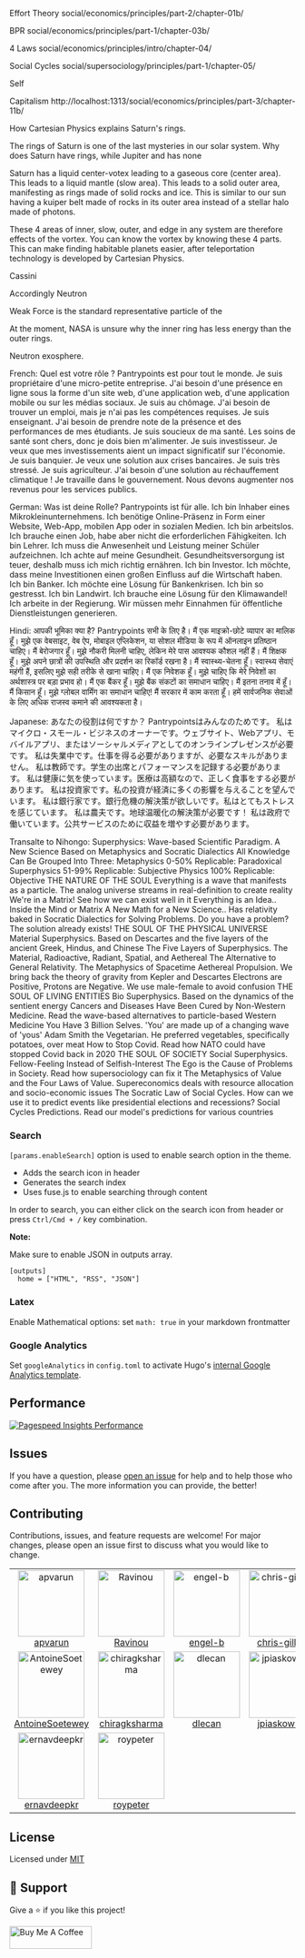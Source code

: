 Effort Theory
social/economics/principles/part-2/chapter-01b/

BPR
social/economics/principles/part-1/chapter-03b/

4 Laws
social/economics/principles/intro/chapter-04/

Social Cycles
social/supersociology/principles/part-1/chapter-05/

Self

Capitalism
http://localhost:1313/social/economics/principles/part-3/chapter-11b/


How Cartesian Physics explains Saturn's rings.

The rings of Saturn is one of the last mysteries in our solar system. Why does Saturn have rings, while Jupiter and has none

Saturn has a liquid center-votex leading to a gaseous core (center area). This leads to a liquid mantle (slow area). This leads to a solid outer area, manifesting as rings made of solid rocks and ice. This is similar to our sun having a kuiper belt made of rocks in its outer area instead of a stellar halo made of photons.    

These 4 areas of inner, slow, outer, and edge in any system are therefore effects of the vortex. You can know the vortex by knowing these 4 parts. This can make finding habitable planets easier, after teleportation technology is developed by Cartesian Physics.   

Cassini

Accordingly Neutron 

Weak Force is the standard representative particle of the 

At the moment, NASA is unsure why the inner ring has less energy than the outer rings. 

Neutron exosphere. 


French:
Quel est votre rôle ? Pantrypoints est pour tout le monde.
Je suis propriétaire d'une micro-petite entreprise. J'ai besoin d'une présence en ligne sous la forme d'un site web, d'une application web, d'une application mobile ou sur les médias sociaux.
Je suis au chômage. J'ai besoin de trouver un emploi, mais je n'ai pas les compétences requises.
Je suis enseignant. J'ai besoin de prendre note de la présence et des performances de mes étudiants.
Je suis soucieux de ma santé. Les soins de santé sont chers, donc je dois bien m'alimenter.
Je suis investisseur. Je veux que mes investissements aient un impact significatif sur l'économie.
Je suis banquier. Je veux une solution aux crises bancaires. Je suis très stressé.
Je suis agriculteur. J'ai besoin d'une solution au réchauffement climatique !
Je travaille dans le gouvernement. Nous devons augmenter nos revenus pour les services publics.

German:
Was ist deine Rolle? Pantrypoints ist für alle.
Ich bin Inhaber eines Mikrokleinunternehmens. Ich benötige Online-Präsenz in Form einer Website, Web-App, mobilen App oder in sozialen Medien.
Ich bin arbeitslos. Ich brauche einen Job, habe aber nicht die erforderlichen Fähigkeiten.
Ich bin Lehrer. Ich muss die Anwesenheit und Leistung meiner Schüler aufzeichnen.
Ich achte auf meine Gesundheit. Gesundheitsversorgung ist teuer, deshalb muss ich mich richtig ernähren.
Ich bin Investor. Ich möchte, dass meine Investitionen einen großen Einfluss auf die Wirtschaft haben.
Ich bin Banker. Ich möchte eine Lösung für Bankenkrisen. Ich bin so gestresst.
Ich bin Landwirt. Ich brauche eine Lösung für den Klimawandel!
Ich arbeite in der Regierung. Wir müssen mehr Einnahmen für öffentliche Dienstleistungen generieren.

Hindi:
आपकी भूमिका क्या है? Pantrypoints सभी के लिए है।
मैं एक माइक्रो-छोटे व्यापार का मालिक हूँ। मुझे एक वेबसाइट, वेब ऐप, मोबाइल एप्लिकेशन, या सोशल मीडिया के रूप में ऑनलाइन प्रतिष्ठान चाहिए।
मैं बेरोजगार हूँ। मुझे नौकरी मिलनी चाहिए, लेकिन मेरे पास आवश्यक कौशल नहीं हैं।
मैं शिक्षक हूँ। मुझे अपने छात्रों की उपस्थिति और प्रदर्शन का रिकॉर्ड रखना है।
मैं स्वास्थ्य-चेतना हूँ। स्वास्थ्य सेवाएं महंगी हैं, इसलिए मुझे सही तरीके से खाना चाहिए।
मैं एक निवेशक हूँ। मुझे चाहिए कि मेरे निवेशों का अर्थशास्त्र पर बड़ा प्रभाव हो।
मैं एक बैंकर हूँ। मुझे बैंक संकटों का समाधान चाहिए। मैं इतना तनाव में हूँ।
मैं किसान हूँ। मुझे ग्लोबल वार्मिंग का समाधान चाहिए!
मैं सरकार में काम करता हूँ। हमें सार्वजनिक सेवाओं के लिए अधिक राजस्व कमाने की आवश्यकता है।

Japanese:
あなたの役割は何ですか？ Pantrypointsはみんなのためです。
私はマイクロ・スモール・ビジネスのオーナーです。ウェブサイト、Webアプリ、モバイルアプリ、またはソーシャルメディアとしてのオンラインプレゼンスが必要です。
私は失業中です。仕事を得る必要がありますが、必要なスキルがありません。
私は教師です。学生の出席とパフォーマンスを記録する必要があります。
私は健康に気を使っています。医療は高額なので、正しく食事をする必要があります。
私は投資家です。私の投資が経済に多くの影響を与えることを望んでいます。
私は銀行家です。銀行危機の解決策が欲しいです。私はとてもストレスを感じています。
私は農夫です。地球温暖化の解決策が必要です！
私は政府で働いています。公共サービスのために収益を増やす必要があります。


Transalte to Nihongo:
Superphysics: Wave-based Scientific Paradigm. A New Science Based on Metaphysics and Socratic Dialectics
All Knowledge Can Be Grouped Into Three: 
Metaphysics 0-50% Replicable: Paradoxical
Superphysics 51-99% Replicable: Subjective
Physics 100% Replicable: Objective
THE NATURE OF THE SOUL
Everything is a wave that manifests as a particle. The analog universe streams in real-definition to create reality
We're in a Matrix! See how we can exist well in it
Everything is an Idea.. Inside the Mind or Matrix
A New Math for a New Science.. Has relativity baked in
Socratic Dialectics for Solving Problems. Do you have a problem? The solution already exists!
THE SOUL OF THE PHYSICAL UNIVERSE
Material Superphysics. Based on Descartes and the five layers of the ancient Greek, Hindus, and Chinese
The Five Layers of Superphysics. The Material, Radioactive, Radiant, Spatial, and Aethereal
The Alternative to General Relativity. The Metaphysics of Spacetime
Aethereal Propulsion. We bring back the theory of gravity from Kepler and Descartes
Electrons are Positive, Protons are Negative. We use male-female to avoid confusion
THE SOUL OF LIVING ENTITIES
Bio Superphysics. Based on the dynamics of the sentient energy
Cancers and Diseases Have Been Cured by Non-Western Medicine. Read the wave-based alternatives to particle-based Western Medicine
You Have 3 Billion Selves. 'You' are made up of a changing wave of 'yous'
Adam Smith the Vegetarian. He preferred vegetables, specifically potatoes, over meat
How to Stop Covid. Read how NATO could have stopped Covid back in 2020
THE SOUL OF SOCIETY
Social Superphysics. Fellow-Feeling Instead of Selfish-Interest
The Ego is the Cause of Problems in Society. Read how supersociology can fix it
The Metaphysics of Value and the Four Laws of Value. Supereconomics deals with resource allocation and socio-economic issues
The Socratic Law of Social Cycles. How can we use it to predict events like presidential elections and recessions?
Social Cycles Predictions. Read our model's predictions for various countries

### Search

`[params.enableSearch]` option is used to enable search option in the theme.

- Adds the search icon in header
- Generates the search index
- Uses fuse.js to enable searching through content

In order to search, you can either click on the search icon from header or press `Ctrl/Cmd + /` key combination.

**Note:**

Make sure to enable JSON in outputs array.

```
[outputs]
  home = ["HTML", "RSS", "JSON"]
```

### Latex

Enable Mathematical options: set `math: true` in your markdown frontmatter

### Google Analytics

Set `googleAnalytics` in `config.toml` to activate Hugo's [internal Google Analytics template](https://gohugo.io/templates/internal/#google-analytics).

## Performance

[![Pagespeed Insights Performance](https://github.com/apvarun/blist-hugo-theme/raw/main/images/pagespeed-performance.png)](https://developers.google.com/speed/pagespeed/insights/?url=https%3A%2F%2Fblist.vercel.app&tab=mobile)

## Issues

If you have a question, please [open an issue](https://github.com/apvarun/blist-hugo-theme/issues) for help and to help those who come after you. The more information you can provide, the better!

## Contributing

Contributions, issues, and feature requests are welcome! For major changes, please open an issue first to discuss what you would like to change.

<table>
  <tr>
    <td align="center"><a href="https://github.com/apvarun"><img alt="apvarun"
          src="https://avatars.githubusercontent.com/u/8411309?v=4" width="117" /><br />apvarun</a></td>
    <td align="center"><a href="https://github.com/Ravinou"><img alt="Ravinou"
          src="https://avatars.githubusercontent.com/u/39600829?v=4" width="117" /><br />Ravinou</a></td>
    <td align="center"><a href="https://github.com/engel-b"><img alt="engel-b"
          src="https://avatars.githubusercontent.com/u/5812810?v=4" width="117" /><br />engel-b</a></td>
    <td align="center"><a href="https://github.com/chris-gillatt"><img alt="chris-gillatt"
          src="https://avatars.githubusercontent.com/u/9963006?v=4" width="117" /><br />chris-gillatt</a></td>
    <td align="center"><a href="https://github.com/apps/dependabot"><img alt="dependabot[bot]"
          src="https://avatars.githubusercontent.com/in/29110?v=4" width="117" /><br />dependabot[bot]</a></td>
    <td align="center"><a href="https://github.com/xLexip"><img alt="xLexip"
          src="https://avatars.githubusercontent.com/u/46321162?v=4" width="117" /><br />xLexip</a></td>
  </tr>
  <tr>
    <td align="center"><a href="https://github.com/AntoineSoetewey"><img alt="AntoineSoetewey"
          src="https://avatars.githubusercontent.com/u/17910063?v=4" width="117" /><br />AntoineSoetewey</a></td>
    <td align="center"><a href="https://github.com/chiragksharma"><img alt="chiragksharma"
          src="https://avatars.githubusercontent.com/u/74889769?v=4" width="117" /><br />chiragksharma</a></td>
    <td align="center"><a href="https://github.com/dlecan"><img alt="dlecan"
          src="https://avatars.githubusercontent.com/u/586631?v=4" width="117" /><br />dlecan</a></td>
    <td align="center"><a href="https://github.com/jpiaskowski"><img alt="jpiaskowski"
          src="https://avatars.githubusercontent.com/u/8420943?v=4" width="117" /><br />jpiaskowski</a></td>
    <td align="center"><a href="https://github.com/lucab85"><img alt="lucab85"
          src="https://avatars.githubusercontent.com/u/24267107?v=4" width="117" /><br />lucab85</a></td>
    <td align="center"><a href="https://github.com/Marty"><img alt="Marty"
          src="https://avatars.githubusercontent.com/u/100658?v=4" width="117" /><br />Marty</a></td>
  </tr>
  <tr>
    <td align="center"><a href="https://github.com/ernavdeepkr"><img alt="ernavdeepkr"
          src="https://avatars.githubusercontent.com/u/50796185?v=4" width="117" /><br />ernavdeepkr</a></td>
    <td align="center"><a href="https://github.com/roypeter"><img alt="roypeter"
          src="https://avatars.githubusercontent.com/u/16620459?v=4" width="117" /><br />roypeter</a></td>
  </tr>
</table>

## License

Licensed under [MIT](LICENSE)

## 🤝 Support

Give a ⭐️ if you like this project!

<a href="https://www.buymeacoffee.com/apvarun" target="_blank" rel="noopener"><img src="https://cdn.buymeacoffee.com/buttons/v2/default-yellow.png" height="40" width="145" alt="Buy Me A Coffee"></a>
